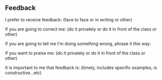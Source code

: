 ## Feedback
<p>I prefer to receive feedback: (face to face or in writing or other)</p>
<p>If you are going to correct me: (do it privately or do it in front of the class or other)</p>
<p>If you are going to tell me I'm doing something wrong, phrase it this way:</p>
<p>If you want to praise me: (do it privately or do it in front of the class or other)</p>
<p>It is important to me that feedback is: (timely, includes specific examples, is constructive...etc)</p>
